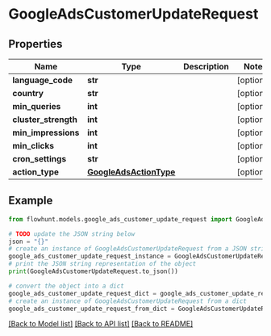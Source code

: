 # GoogleAdsCustomerUpdateRequest


## Properties

Name | Type | Description | Notes
------------ | ------------- | ------------- | -------------
**language_code** | **str** |  | [optional] 
**country** | **str** |  | [optional] 
**min_queries** | **int** |  | [optional] 
**cluster_strength** | **int** |  | [optional] 
**min_impressions** | **int** |  | [optional] 
**min_clicks** | **int** |  | [optional] 
**cron_settings** | **str** |  | [optional] 
**action_type** | [**GoogleAdsActionType**](GoogleAdsActionType.md) |  | [optional] 

## Example

```python
from flowhunt.models.google_ads_customer_update_request import GoogleAdsCustomerUpdateRequest

# TODO update the JSON string below
json = "{}"
# create an instance of GoogleAdsCustomerUpdateRequest from a JSON string
google_ads_customer_update_request_instance = GoogleAdsCustomerUpdateRequest.from_json(json)
# print the JSON string representation of the object
print(GoogleAdsCustomerUpdateRequest.to_json())

# convert the object into a dict
google_ads_customer_update_request_dict = google_ads_customer_update_request_instance.to_dict()
# create an instance of GoogleAdsCustomerUpdateRequest from a dict
google_ads_customer_update_request_from_dict = GoogleAdsCustomerUpdateRequest.from_dict(google_ads_customer_update_request_dict)
```
[[Back to Model list]](../README.md#documentation-for-models) [[Back to API list]](../README.md#documentation-for-api-endpoints) [[Back to README]](../README.md)



